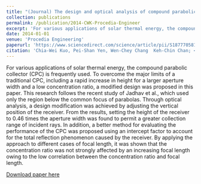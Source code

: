 ```yaml
---
title: "(Journal) The design and optical analysis of compound parabolic collector" 
collection: publications
permalink: /publication/2014-CWK-Procedia-Engineer
excerpt: 'For various applications of solar thermal energy, the compound parabolic collector (CPC) is frequently used. To overcome the major limits of a traditional CPC, including a rapid increase in height for a larger aperture width and a low concentration ratio, a modified design was proposed in this paper. This research follows the recent study of Jadhav et al., which used only the region below the common focus of parabolas. Through optical analysis, a design modification was achieved by adjusting the vertical position of the receiver...'
date: 2014-01-01
venue: 'Procedia Engineering'
paperurl: 'https://www.sciencedirect.com/science/article/pii/S1877705814009199'
citation: 'Chia-Wei Kuo, Pei-Shan Yen, Wen-Chey Chang  Keh-Chin Chan; <i> Procedia Engineering</i>. Vol. 79, pg. 258-262, 2014.'
---
```

For various applications of solar thermal energy, the compound parabolic collector (CPC) is frequently used. To overcome the major limits of a traditional CPC, including a rapid increase in height for a larger aperture width and a low concentration ratio, a modified design was proposed in this paper. This research follows the recent study of Jadhav et al., which used only the region below the common focus of parabolas. Through optical analysis, a design modification was achieved by adjusting the vertical position of the receiver. From the results, setting the height of the receiver to 0.46 times the aperture width was found to permit a greater collection range of incident rays. In addition, a better method for evaluating the performance of the CPC was proposed using an intercept factor to account for the total reflection phenomenon caused by the receiver. By applying the approach to different cases of focal length, it was shown that the concentration ratio was not strongly affected by an increasing focal length owing to the low correlation between the concentration ratio and focal length.

[Download paper here](https://psyen0824.github.io/peishanyen.github.io/files/2014-CWK-Procedia-Engineer.pdf)


&nbsp;
&nbsp;

